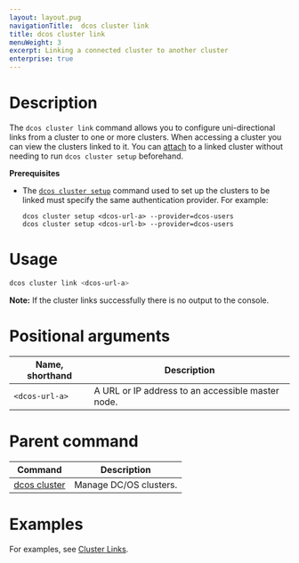 ```yaml
---
layout: layout.pug
navigationTitle:  dcos cluster link
title: dcos cluster link
menuWeight: 3
excerpt: Linking a connected cluster to another cluster
enterprise: true
---
```


# Description
The `dcos cluster link` command allows you to configure uni-directional links from a cluster to one or more clusters. When accessing a cluster you can view the clusters linked to it. You can [attach](/dcos/1.11/cli/command-reference/dcos-cluster/dcos-cluster-attach/) to a linked cluster without needing to run `dcos cluster setup` beforehand.

**Prerequisites**

- The [`dcos cluster setup`](/dcos/1.11/cli/command-reference/dcos-cluster/dcos-cluster-setup/) command used to set up the clusters to be linked must specify the same authentication provider. For example:

  ```
  dcos cluster setup <dcos-url-a> --provider=dcos-users
  dcos cluster setup <dcos-url-b> --provider=dcos-users
  ```

# Usage

```bash
dcos cluster link <dcos-url-a>
```

**Note:** If the cluster links successfully there is no output to the console.

# Positional arguments

| Name, shorthand | Description |
|---------|-------------|
| `<dcos-url-a>`   | A URL or IP address to an accessible master node. |


# Parent command

| Command | Description |
|---------|-------------|
| [dcos cluster](/dcos/1.11/cli/command-reference/dcos-cluster/) | Manage DC/OS clusters. |

# Examples
For examples, see [Cluster Links](/dcos/1.11/administering-clusters/multiple-clusters/cluster-links/).
